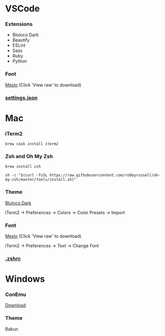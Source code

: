 # VSCode

### Extensions

- Bluloco Dark
- Beautify
- ESLint
- Sass
- Ruby
- Python

### Font

[Meslo](https://github.com/powerline/fonts/blob/master/Meslo%20Slashed/Meslo%20LG%20M%20Regular%20for%20Powerline.ttf) (Click 'View raw' to download) 

### [settings.json](https://github.com/kcchik/setup/blob/master/settings.json)

# Mac

### iTerm2

```
brew cask install iterm2
```

### Zsh and Oh My Zsh

```
brew install zsh

sh -c "$(curl -fsSL https://raw.githubusercontent.com/robbyrussell/oh-my-zsh/master/tools/install.sh)"
```

### Theme

[Bluloco Dark](https://github.com/mbadolato/iTerm2-Color-Schemes/blob/master/schemes/BlulocoDark.itermcolors)

iTerm2 → Preferences → Colors → Color Presets → Import

### Font

[Meslo](https://github.com/powerline/fonts/blob/master/Meslo%20Slashed/Meslo%20LG%20M%20Regular%20for%20Powerline.ttf) (Click 'View raw' to download)

iTerm2 → Preferences → Text → Change Font

### [.zshrc](https://github.com/kcchik/setup/blob/master/.zshrc)

# Windows

### ConEmu

[Download](https://conemu.github.io)

### Theme

Babun
